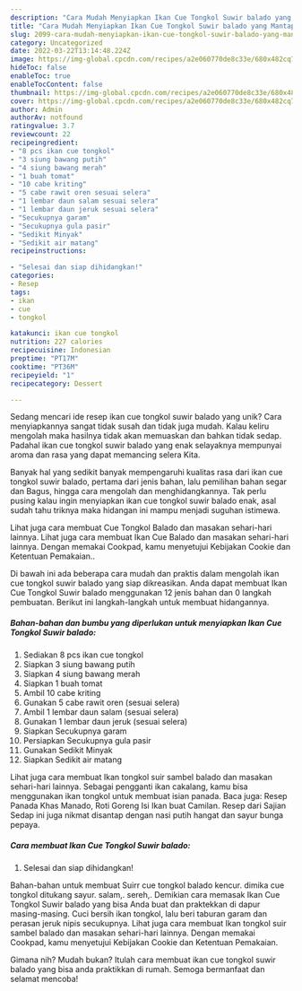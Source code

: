 ```yaml
---
description: "Cara Mudah Menyiapkan Ikan Cue Tongkol Suwir balado yang Mantap"
title: "Cara Mudah Menyiapkan Ikan Cue Tongkol Suwir balado yang Mantap"
slug: 2099-cara-mudah-menyiapkan-ikan-cue-tongkol-suwir-balado-yang-mantap
category: Uncategorized
date: 2022-03-22T13:14:48.224Z
image: https://img-global.cpcdn.com/recipes/a2e060770de8c33e/680x482cq70/ikan-cue-tongkol-suwir-balado-foto-resep-utama.jpg
hideToc: false
enableToc: true
enableTocContent: false
thumbnail: https://img-global.cpcdn.com/recipes/a2e060770de8c33e/680x482cq70/ikan-cue-tongkol-suwir-balado-foto-resep-utama.jpg
cover: https://img-global.cpcdn.com/recipes/a2e060770de8c33e/680x482cq70/ikan-cue-tongkol-suwir-balado-foto-resep-utama.jpg
author: Admin
authorAv: notfound
ratingvalue: 3.7
reviewcount: 22
recipeingredient:
- "8 pcs ikan cue tongkol"
- "3 siung bawang putih"
- "4 siung bawang merah"
- "1 buah tomat"
- "10 cabe kriting"
- "5 cabe rawit oren sesuai selera"
- "1 lembar daun salam sesuai selera"
- "1 lembar daun jeruk sesuai selera"
- "Secukupnya garam"
- "Secukupnya gula pasir"
- "Sedikit Minyak"
- "Sedikit air matang"
recipeinstructions:

- "Selesai dan siap dihidangkan!"
categories:
- Resep
tags:
- ikan
- cue
- tongkol

katakunci: ikan cue tongkol 
nutrition: 227 calories
recipecuisine: Indonesian
preptime: "PT17M"
cooktime: "PT36M"
recipeyield: "1"
recipecategory: Dessert

---
```





Sedang mencari ide resep ikan cue tongkol suwir balado yang unik? Cara menyiapkannya sangat tidak susah dan tidak juga mudah. Kalau keliru mengolah maka hasilnya tidak akan memuaskan dan bahkan tidak sedap. Padahal ikan cue tongkol suwir balado yang enak selayaknya mempunyai aroma dan rasa yang dapat memancing selera Kita.





Banyak hal yang sedikit banyak mempengaruhi kualitas rasa dari ikan cue tongkol suwir balado, pertama dari jenis bahan, lalu pemilihan bahan segar dan Bagus, hingga cara mengolah dan menghidangkannya. Tak perlu pusing kalau ingin menyiapkan ikan cue tongkol suwir balado enak,      asal sudah tahu triknya maka hidangan ini mampu menjadi suguhan istimewa.














Lihat juga cara membuat Cue Tongkol Balado dan masakan sehari-hari lainnya. Lihat juga cara membuat Ikan Cue Balado dan masakan sehari-hari lainnya. Dengan memakai Cookpad, kamu menyetujui Kebijakan Cookie dan Ketentuan Pemakaian..






Di bawah ini ada beberapa cara mudah dan praktis dalam mengolah ikan cue tongkol suwir balado yang siap dikreasikan. Anda dapat membuat Ikan Cue Tongkol Suwir balado menggunakan 12 jenis bahan dan 0 langkah pembuatan. Berikut ini langkah-langkah untuk membuat hidangannya.

<!--inarticleads1-->

##### Bahan-bahan dan bumbu yang diperlukan untuk menyiapkan Ikan Cue Tongkol Suwir balado:

1. Sediakan 8 pcs ikan cue tongkol
1. Siapkan 3 siung bawang putih
1. Siapkan 4 siung bawang merah
1. Siapkan 1 buah tomat
1. Ambil 10 cabe kriting
1. Gunakan 5 cabe rawit oren (sesuai selera)
1. Ambil 1 lembar daun salam (sesuai selera)
1. Gunakan 1 lembar daun jeruk (sesuai selera)
1. Siapkan Secukupnya garam
1. Persiapkan Secukupnya gula pasir
1. Gunakan Sedikit Minyak
1. Siapkan Sedikit air matang


Lihat juga cara membuat Ikan tongkol suir sambel balado dan masakan sehari-hari lainnya. Sebagai pengganti ikan cakalang, kamu bisa menggunakan ikan tongkol untuk membuat isian panada. Baca juga: Resep Panada Khas Manado, Roti Goreng Isi Ikan buat Camilan. Resep dari Sajian Sedap ini juga nikmat disantap dengan nasi putih hangat dan sayur bunga pepaya. 

<!--inarticleads2-->

##### Cara membuat Ikan Cue Tongkol Suwir balado:


1. Selesai dan siap dihidangkan!

Bahan-bahan untuk membuat Suirr cue tongkol balado kencur. dimika cue tongkol ditukang sayur. salam,. sereh,. Demikian cara memasak Ikan Cue Tongkol Suwir balado yang bisa Anda buat dan praktekkan di dapur masing-masing. Cuci bersih ikan tongkol, lalu beri taburan garam dan perasan jeruk nipis secukupnya. Lihat juga cara membuat Ikan tongkol suir sambel balado dan masakan sehari-hari lainnya. Dengan memakai Cookpad, kamu menyetujui Kebijakan Cookie dan Ketentuan Pemakaian. 

Gimana nih? Mudah bukan? Itulah cara membuat ikan cue tongkol suwir balado yang bisa anda praktikkan di rumah. Semoga bermanfaat dan selamat mencoba!
